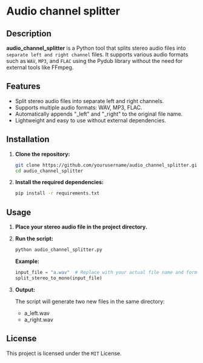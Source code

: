 # Audio channel splitter

## Description

**audio_channel_splitter** is a Python tool that splits stereo audio files into `separate left and right channel` files. It supports various audio formats such as `WAV`, `MP3`, and `FLAC` using the Pydub library without the need for external tools like FFmpeg.

## Features

- Split stereo audio files into separate left and right channels.
- Supports multiple audio formats: WAV, MP3, FLAC.
- Automatically appends "_left" and "_right" to the original file name.
- Lightweight and easy to use without external dependencies.

## Installation

1. **Clone the repository:**

    ```bash
    git clone https://github.com/yourusername/audio_channel_splitter.git
    cd audio_channel_splitter
    ```

2. **Install the required dependencies:**

    ```bash
    pip install -r requirements.txt
    ```

## Usage

1. **Place your stereo audio file in the project directory.**

2. **Run the script:**

    ```bash
    python audio_channel_splitter.py
    ```

    **Example:**

    ```python
    input_file = "a.wav"  # Replace with your actual file name and format
    split_stereo_to_mono(input_file)
    ```

3. **Output:**

    The script will generate two new files in the same directory:
    - a_left.wav
    - a_right.wav

## License

This project is licensed under the `MIT` License.
